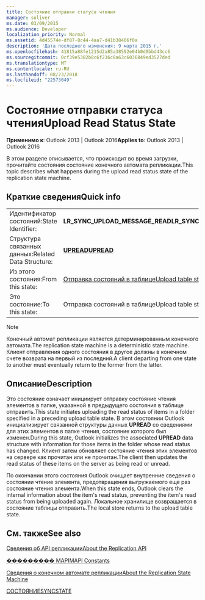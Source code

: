 ```yaml
---
title: Состояние отправки статуса чтения
manager: soliver
ms.date: 03/09/2015
ms.audience: Developer
localization_priority: Normal
ms.assetid: 4d45574e-df87-8c44-4aa7-d41b38406f0a
description: 'Дата последнего изменения: 9 марта 2015 г.'
ms.openlocfilehash: 41815a88fe1215d2a85a38592e04b0d0bbd43cc6
ms.sourcegitcommit: 0cf39e5382b8c6f236c8a63c6036849ed3527ded
ms.translationtype: MT
ms.contentlocale: ru-RU
ms.lasthandoff: 08/23/2018
ms.locfileid: "22573049"
---
```

# <a name="upload-read-status-state"></a><span data-ttu-id="b5514-103">Состояние отправки статуса чтения</span><span class="sxs-lookup"><span data-stu-id="b5514-103">Upload Read Status State</span></span>

  
  
<span data-ttu-id="b5514-104">**Применимо к**: Outlook 2013 | Outlook 2016</span><span class="sxs-lookup"><span data-stu-id="b5514-104">**Applies to**: Outlook 2013 | Outlook 2016</span></span> 
  
 <span data-ttu-id="b5514-105">В этом разделе описывается, что происходит во время загрузки, прочитайте состояния состояние конечного автомата репликации.</span><span class="sxs-lookup"><span data-stu-id="b5514-105">This topic describes what happens during the upload read status state of the replication state machine.</span></span> 
  
## <a name="quick-info"></a><span data-ttu-id="b5514-106">Краткие сведения</span><span class="sxs-lookup"><span data-stu-id="b5514-106">Quick info</span></span>

|||
|:-----|:-----|
|<span data-ttu-id="b5514-107">Идентификатор состояний:</span><span class="sxs-lookup"><span data-stu-id="b5514-107">State Identifier:</span></span>  <br/> |<span data-ttu-id="b5514-108">**LR_SYNC_UPLOAD_MESSAGE_READ**</span><span class="sxs-lookup"><span data-stu-id="b5514-108">**LR_SYNC_UPLOAD_MESSAGE_READ**</span></span> <br/> |
|<span data-ttu-id="b5514-109">Структура связанных данных:</span><span class="sxs-lookup"><span data-stu-id="b5514-109">Related Data Structure:</span></span>  <br/> |<span data-ttu-id="b5514-110">**[UPREAD](upread.md)**</span><span class="sxs-lookup"><span data-stu-id="b5514-110">**[UPREAD](upread.md)**</span></span> <br/> |
|<span data-ttu-id="b5514-111">Из этого состояния:</span><span class="sxs-lookup"><span data-stu-id="b5514-111">From this state:</span></span>  <br/> |[<span data-ttu-id="b5514-112">Отправка состояний в таблице</span><span class="sxs-lookup"><span data-stu-id="b5514-112">Upload table state</span></span>](upload-table-state.md) <br/> |
|<span data-ttu-id="b5514-113">Это состояние:</span><span class="sxs-lookup"><span data-stu-id="b5514-113">To this state:</span></span>  <br/> |<span data-ttu-id="b5514-114">Отправка состояний в таблице</span><span class="sxs-lookup"><span data-stu-id="b5514-114">Upload table state</span></span>  <br/> |
   
> [!NOTE]
> <span data-ttu-id="b5514-115">Конечный автомат репликации является детерминированным конечного автомата.</span><span class="sxs-lookup"><span data-stu-id="b5514-115">The replication state machine is a deterministic state machine.</span></span> <span data-ttu-id="b5514-116">Клиент отправления одного состояния в другое должны в конечном счете возврата на первый из последний.</span><span class="sxs-lookup"><span data-stu-id="b5514-116">A client departing from one state to another must eventually return to the former from the latter.</span></span> 
  
## <a name="description"></a><span data-ttu-id="b5514-117">Описание</span><span class="sxs-lookup"><span data-stu-id="b5514-117">Description</span></span>

<span data-ttu-id="b5514-118">Это состояние означает инициирует отправку состояние чтения элементов в папке, указанной в предыдущего состояния в таблице отправить.</span><span class="sxs-lookup"><span data-stu-id="b5514-118">This state initiates uploading the read status of items in a folder specified in a preceding upload table state.</span></span> <span data-ttu-id="b5514-119">В этом состоянии Outlook инициализирует связанной структуры данных **UPREAD** со сведениями для этих элементов в папке чтения, состояние которого был изменен.</span><span class="sxs-lookup"><span data-stu-id="b5514-119">During this state, Outlook initializes the associated **UPREAD** data structure with information for those items in the folder whose read status has changed.</span></span> <span data-ttu-id="b5514-120">Клиент затем обновляет состояние чтения этих элементов на сервере как прочитан или не прочитан.</span><span class="sxs-lookup"><span data-stu-id="b5514-120">The client then updates the read status of these items on the server as being read or unread.</span></span> 
  
<span data-ttu-id="b5514-121">По окончании этого состояния Outlook очищает внутренние сведения о состоянии чтение элемента, предотвращения выгружаемого еще раз состояние чтения элемента.</span><span class="sxs-lookup"><span data-stu-id="b5514-121">When this state ends, Outlook clears the internal information about the item's read status, preventing the item's read status from being uploaded again.</span></span> <span data-ttu-id="b5514-122">Локальное хранилище возвращается в состояние таблицы отправить.</span><span class="sxs-lookup"><span data-stu-id="b5514-122">The local store returns to the upload table state.</span></span>
  
## <a name="see-also"></a><span data-ttu-id="b5514-123">См. также</span><span class="sxs-lookup"><span data-stu-id="b5514-123">See also</span></span>



[<span data-ttu-id="b5514-124">Сведения об API репликации</span><span class="sxs-lookup"><span data-stu-id="b5514-124">About the Replication API</span></span>](about-the-replication-api.md)
  
[<span data-ttu-id="b5514-125">��������� MAPI</span><span class="sxs-lookup"><span data-stu-id="b5514-125">MAPI Constants</span></span>](mapi-constants.md)
  
[<span data-ttu-id="b5514-126">Сведения о конечном автомате репликации</span><span class="sxs-lookup"><span data-stu-id="b5514-126">About the Replication State Machine</span></span>](about-the-replication-state-machine.md)
  
[<span data-ttu-id="b5514-127">СОСТОЯНИЕ</span><span class="sxs-lookup"><span data-stu-id="b5514-127">SYNCSTATE</span></span>](syncstate.md)

